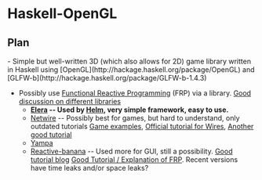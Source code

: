 <h1>Haskell-OpenGL</h1>
<h2>Plan</h2>
- Simple but well-written 3D (which also allows for 2D) game library written in Haskell using [OpenGL](http://hackage.haskell.org/package/OpenGL) and [GLFW-b](http://hackage.haskell.org/package/GLFW-b-1.4.3)

- Possibly use [Functional Reactive Programming](http://www.haskell.org/haskellwiki/Functional_Reactive_Programming) (FRP) via a library. [Good discussion on different libraries](http://stackoverflow.com/questions/13341937/whats-the-status-of-current-functional-reactive-programming-implementations)
  - <b>[Elera](http://hackage.haskell.org/package/elerea) -- Used by [Helm](http://helm-engine.org/), very simple framework, easy to use.</b>
  - [Netwire](http://hackage.haskell.org/package/netwire) -- Possibly best for games, but hard to understand, only outdated tutorials [Game examples](http://jshaskell.blogspot.de/), [Official tutorial for Wires](http://hackage.haskell.org/package/netwire-4.0.5/docs/Control-Wire.html), [Another good tutorial](http://hub.darcs.net/ertes/netwire/browse/README.md)
  - [Yampa](http://www.haskell.org/haskellwiki/Yampa)
  - [Reactive-banana](http://www.haskell.org/haskellwiki/Reactive-banana) -- Used more for GUI, still a possibility. [Good tutorial blog](http://alfredodinapoli.wordpress.com/2011/12/24/functional-reactive-programming-kick-starter-guide/) [Good Tutorial / Explanation of FRP](http://www.haskell.org/haskellwiki/FRP_explanation_using_reactive-banana). Recent versions have time leaks and/or space leaks?
